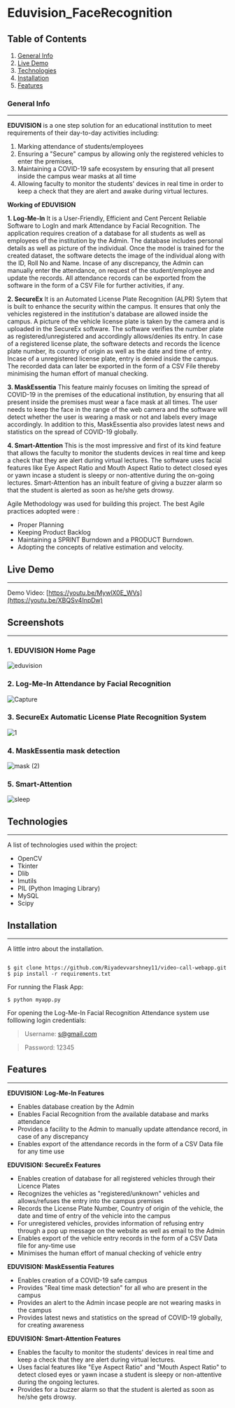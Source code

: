 # Eduvision_FaceRecognition

## Table of Contents
1. [General Info](#general-info)
2. [Live Demo](#live-demo)
3. [Technologies](#technologies)
4. [Installation](#installation)
5. [Features](#features)
### General Info
***
**EDUVISION** is a one step solution for an educational institution to meet requirements of their day-to-day activities including:
1. Marking attendance of students/employees
2. Ensuring a "Secure" campus by allowing only the registered vehicles to enter the premises, 
3. Maintaining a COVID-19 safe ecosystem by ensuring that all present inside the campus wear masks at all time 
4. Allowing faculty to monitor the students' devices in real time in order to keep a check that they are alert and awake during virtual lectures.


**Working of EDUVISION**

**1. Log-Me-In**
It is a User-Friendly, Efficient and Cent Percent Reliable Software to LogIn and mark Attendance by Facial Recognition. The application requires creation of a database for all students as well as employees of the institution by the Admin. The database includes personal details as well as picture of the individual. Once the model is trained for the created dataset, the software detects the image of the individual along with the ID, Roll No and Name. Incase of any discrepancy, the Admin can manually enter the attendance, on request of the student/employee and update the records. All attendance records can be exported from the software in the form of a CSV File for further activities, if any. 

**2. SecureEx**
It is an Automated License Plate Recognition (ALPR) Sytem that is built to enhance the security within the campus. It ensures that only the vehicles registered in the institution's database are allowed inside the campus. A picture of the vehicle license plate is taken by the camera and is uploaded in the SecureEx software. The software verifies the number plate as registered/unregistered and accordingly allows/denies its entry. In case of a registered license plate, the software detects and records the licence plate number, its country of origin as well as the date and time of entry. Incase of a unregistered license plate, entry is denied inside the campus. The recorded data can later be exported in the form of a CSV File thereby minimising the human effort of manual checking.

**3. MaskEssentia**
This feature mainly focuses on limiting the spread of COVID-19 in the premises of the educational institution, by ensuring that all present inside the premises must wear a face mask at all times. The user needs to keep the face in the range of the web camera and the software will detect whether the user is wearing a mask or not and labels every image accordingly. In addition to this, MaskEssentia also provides latest news and statistics on the spread of COVID-19 globally.


**4. Smart-Attention**
This is the most impressive and first of its kind feature that allows the faculty to monitor the students devices in real time and keep a check that they are alert during virtual lectures. The software uses facial features like Eye Aspect Ratio and Mouth Aspect Ratio to detect closed eyes or yawn incase a student is sleepy or non-attentive during the on-going lectures. Smart-Attention has an inbuilt feature of giving a buzzer alarm so that the student is alerted as soon as he/she gets drowsy.


Agile Methodology was used for building this project. The best Agile practices adopted were :

* Proper Planning
* Keeping Product Backlog
* Maintaining a SPRINT Burndown and a PRODUCT Burndown.
* Adopting the concepts of relative estimation and velocity.

## Live Demo 
***

Demo Video: [https://youtu.be/MywlX0E_WVs](https://youtu.be/XBQSv4InpDw)


## Screenshots
***
### 1. EDUVISION Home Page
![eduvision](https://user-images.githubusercontent.com/83203229/170849771-6de9312a-952e-4e0b-beed-3ca1681461fc.PNG)

### 2. Log-Me-In Attendance by Facial Recognition
![Capture](https://user-images.githubusercontent.com/83203229/170849315-267a3766-e124-4014-9236-bd00e0d472e4.PNG)


### 3. SecureEx Automatic License Plate Recognition System
![1](https://user-images.githubusercontent.com/83203229/170849446-2efdaea2-211c-4b3b-a790-e88da421309f.PNG)


### 4. MaskEssentia mask detection
![mask (2)](https://user-images.githubusercontent.com/83203229/170849552-533ee675-3ed7-4e67-abc1-531e6480c032.PNG)

### 5. Smart-Attention<br>
![sleep](https://user-images.githubusercontent.com/83203229/170849734-8fa2f0a9-2997-42d4-ac71-a9e39ec94485.PNG)

## Technologies
***
A list of technologies used within the project:
* OpenCV 
* Tkinter
* Dlib
* Imutils
* PIL (Python Imaging Library)
* MySQL
* Scipy

## Installation
***
A little intro about the installation. 
```![Capture](https://user-images.githubusercontent.com/83203229/170830362-6021443d-7119-4ede-930d-9e2901ee96e2.PNG)

$ git clone https://github.com/Riyadevvarshney11/video-call-webapp.git
$ pip install -r requirements.txt
```
For running the Flask App:
```
$ python myapp.py
```


For opening the Log-Me-In Facial Recognition Attendance system use folllowing login credentials:

> Username: s@gmail.com

> Password: 12345


## Features
***
**EDUVISION: Log-Me-In Features**
* Enables database creation by the Admin
* Enables Facial Recognition from the available database and marks attendance
* Provides a facility to the Admin to manually update attendance record, in case of any discrepancy
* Enables export of the attendance records in the form of a CSV Data file for any time use

**EDUVISION: SecureEx Features**
* Enables creation of database for all registered vehicles through their Licence Plates
* Recognizes the vehicles as "registered/unknown" vehicles and allows/refuses the entry into the campus premises
* Records the License Plate Number, Country of origin of the vehicle, the date and time of entry of the vehicle into the campus
* For unregistered vehicles, provides information of refusing entry through a pop up message on the website as well as email to the Admin
* Enables export of the vehicle entry records in the form of a CSV Data file for any-time use
* Minimises the human effort of manual checking of vehicle entry

**EDUVISION: MaskEssentia Features**
* Enables creation of a COVID-19 safe campus 
* Provides "Real time mask detection" for all who are present in the campus
* Provides an alert to the Admin incase people are not wearing masks in the campus
* Provides latest news and statistics on the spread of COVID-19 globally, for creating awareness

**EDUVISION: Smart-Attention Features**
* Enables the faculty to monitor the students' devices in real time and keep a check that they are alert during virtual lectures. 
* Uses facial features like "Eye Aspect Ratio" and "Mouth Aspect Ratio" to detect closed eyes or yawn incase a student is sleepy or non-attentive during the ongoing lectures. 
* Provides for a buzzer alarm so that the student is alerted as soon as he/she gets drowsy.

